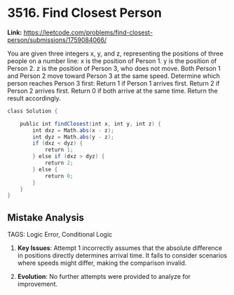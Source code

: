 # 3516. Find Closest Person

**Link:** https://leetcode.com/problems/find-closest-person/submissions/1759084066/

You are given three integers x, y, and z, representing the positions of three people on a number line: x is the position of Person 1. y is the position of Person 2. z is the position of Person 3, who does not move. Both Person 1 and Person 2 move toward Person 3 at the same speed. Determine which person reaches Person 3 first: Return 1 if Person 1 arrives first. Return 2 if Person 2 arrives first. Return 0 if both arrive at the same time. Return the result accordingly.

```java
class Solution {

    public int findClosest(int x, int y, int z) {
        int dxz = Math.abs(x - z);
        int dyz = Math.abs(y - z);
        if (dxz < dyz) {
            return 1;
        } else if (dxz > dyz) {
            return 2;
        } else {
            return 0;
        }
    }
}
```

## Mistake Analysis

TAGS: Logic Error, Conditional Logic

1. **Key Issues**: Attempt 1 incorrectly assumes that the absolute difference in positions directly determines arrival time.  It fails to consider scenarios where speeds might differ, making the comparison invalid.


2. **Evolution**: No further attempts were provided to analyze for improvement.

